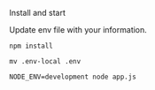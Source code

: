 Install and start


Update env file with your information.

<code>npm install</code>


<code>mv .env-local .env</code>


<code>NODE_ENV=development node app.js</code>
